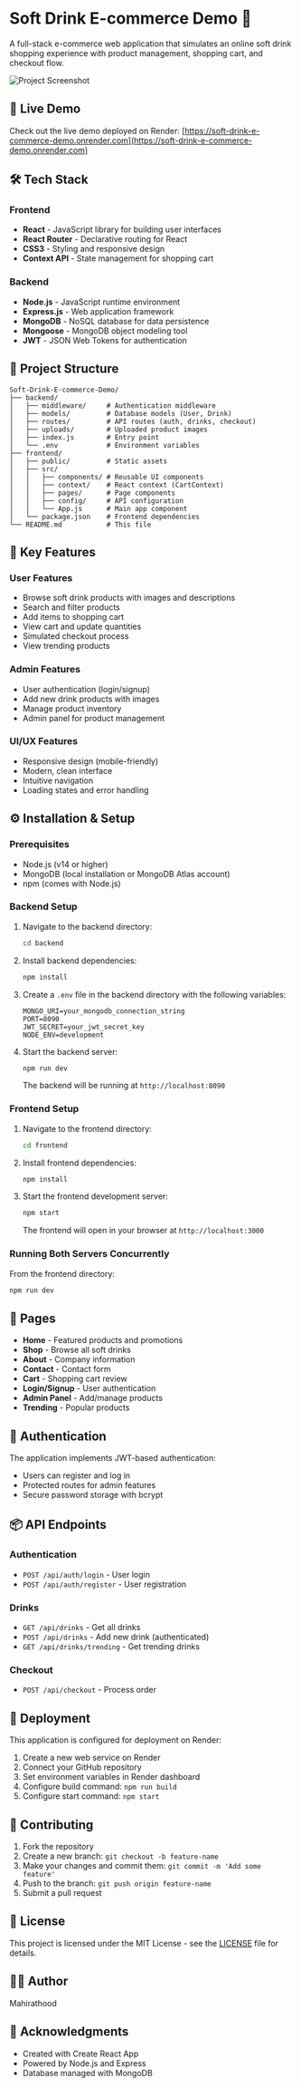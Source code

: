 # Soft Drink E-commerce Demo 🥤

A full-stack e-commerce web application that simulates an online soft drink shopping experience with product management, shopping cart, and checkout flow.

![Project Screenshot](frontend/public/cool1.png)

## 🚀 Live Demo

Check out the live demo deployed on Render:
[https://soft-drink-e-commerce-demo.onrender.com](https://soft-drink-e-commerce-demo.onrender.com)

## 🛠️ Tech Stack

### Frontend
- **React** - JavaScript library for building user interfaces
- **React Router** - Declarative routing for React
- **CSS3** - Styling and responsive design
- **Context API** - State management for shopping cart

### Backend
- **Node.js** - JavaScript runtime environment
- **Express.js** - Web application framework
- **MongoDB** - NoSQL database for data persistence
- **Mongoose** - MongoDB object modeling tool
- **JWT** - JSON Web Tokens for authentication

## 📁 Project Structure

```
Soft-Drink-E-commerce-Demo/
├── backend/
│   ├── middleware/     # Authentication middleware
│   ├── models/         # Database models (User, Drink)
│   ├── routes/         # API routes (auth, drinks, checkout)
│   ├── uploads/        # Uploaded product images
│   ├── index.js        # Entry point
│   └── .env            # Environment variables
├── frontend/
│   ├── public/         # Static assets
│   ├── src/
│   │   ├── components/ # Reusable UI components
│   │   ├── context/    # React context (CartContext)
│   │   ├── pages/      # Page components
│   │   ├── config/     # API configuration
│   │   └── App.js      # Main app component
│   └── package.json    # Frontend dependencies
└── README.md           # This file
```

## 🌟 Key Features

### User Features
- Browse soft drink products with images and descriptions
- Search and filter products
- Add items to shopping cart
- View cart and update quantities
- Simulated checkout process
- View trending products

### Admin Features
- User authentication (login/signup)
- Add new drink products with images
- Manage product inventory
- Admin panel for product management

### UI/UX Features
- Responsive design (mobile-friendly)
- Modern, clean interface
- Intuitive navigation
- Loading states and error handling

## ⚙️ Installation & Setup

### Prerequisites
- Node.js (v14 or higher)
- MongoDB (local installation or MongoDB Atlas account)
- npm (comes with Node.js)

### Backend Setup
1. Navigate to the backend directory:
   ```bash
   cd backend
   ```

2. Install backend dependencies:
   ```bash
   npm install
   ```

3. Create a `.env` file in the backend directory with the following variables:
   ```env
   MONGO_URI=your_mongodb_connection_string
   PORT=8090
   JWT_SECRET=your_jwt_secret_key
   NODE_ENV=development
   ```

4. Start the backend server:
   ```bash
   npm run dev
   ```
   The backend will be running at `http://localhost:8090`

### Frontend Setup
1. Navigate to the frontend directory:
   ```bash
   cd frontend
   ```

2. Install frontend dependencies:
   ```bash
   npm install
   ```

3. Start the frontend development server:
   ```bash
   npm start
   ```
   The frontend will open in your browser at `http://localhost:3000`

### Running Both Servers Concurrently
From the frontend directory:
```bash
npm run dev
```

## 📱 Pages

- **Home** - Featured products and promotions
- **Shop** - Browse all soft drinks
- **About** - Company information
- **Contact** - Contact form
- **Cart** - Shopping cart review
- **Login/Signup** - User authentication
- **Admin Panel** - Add/manage products
- **Trending** - Popular products

## 🔐 Authentication

The application implements JWT-based authentication:
- Users can register and log in
- Protected routes for admin features
- Secure password storage with bcrypt

## 📦 API Endpoints

### Authentication
- `POST /api/auth/login` - User login
- `POST /api/auth/register` - User registration

### Drinks
- `GET /api/drinks` - Get all drinks
- `POST /api/drinks` - Add new drink (authenticated)
- `GET /api/drinks/trending` - Get trending drinks

### Checkout
- `POST /api/checkout` - Process order

## 🚢 Deployment

This application is configured for deployment on Render:
1. Create a new web service on Render
2. Connect your GitHub repository
3. Set environment variables in Render dashboard
4. Configure build command: `npm run build`
5. Configure start command: `npm start`

## 🤝 Contributing

1. Fork the repository
2. Create a new branch: `git checkout -b feature-name`
3. Make your changes and commit them: `git commit -m 'Add some feature'`
4. Push to the branch: `git push origin feature-name`
5. Submit a pull request

## 📄 License

This project is licensed under the MIT License - see the [LICENSE](LICENSE) file for details.

## 👨‍💻 Author

Mahirathood

## 🙏 Acknowledgments

- Created with Create React App
- Powered by Node.js and Express
- Database managed with MongoDB